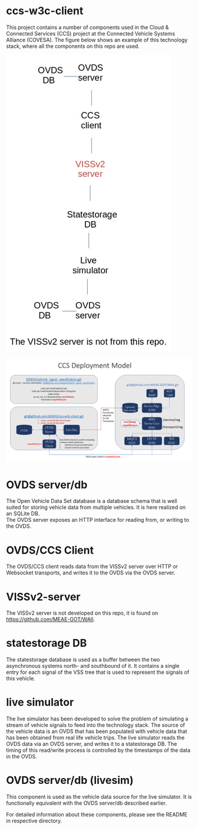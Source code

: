 # ccs-w3c-client
This project contains a number of components used in the Cloud & Connected Services (CCS) project at the Connected Vehicle Systems Alliance (COVESA).
The figure below shows an example of this technology stack, where all the components on this repo are used.

![Technology stack, CCS project](docs/Tech-stack-ccs-project.jpg?raw=true)<br>

![Deployment Model, CCS project](docs/VSS_CCS_Setup.png?raw=true)<br>

# OVDS server/db
The Open Vehicle Data Set database is a database schema that is well suited for storing vehicle data from multiple vehicles. 
It is here realized on an SQLite DB.<br>
The OVDS server exposes an HTTP interface for reading from, or writing to the OVDS.

# OVDS/CCS Client
The OVDS/CCS client reads data from the VISSv2 server over HTTP or Websocket transports, and writes it to the OVDS via the OVDS server.

# VISSv2-server
The VISSv2 server is not developed on this repo, it is found on https://github.com/MEAE-GOT/WAII.

# statestorage DB
The statestorage database is used as a buffer between the two asynchronous systems north- and southbound of it.
It contains a single entry for each signal of the VSS tree that is used to represent the signals of this vehicle. 

# live simulator
The live simulator has been developed to solve the problem of simulating a stream of vehicle signals to feed into the technology stack.
The source of the vehicle data is an OVDS that has been populated with vehicle data that has been obtained from real life vehicle trips.
The live simulator reads the OVDS data via an OVDS server, and writes it to a statestorage DB. 
The timing of this read/write process is controlled by the timestamps of the data in the OVDS.

# OVDS server/db (livesim)
This component is used as the vehicle data source for the live simulator. 
It is functionally equivalent with the OVDS server/db described earlier.<br>

For detailed information about these components, please see the README in respective directory.

